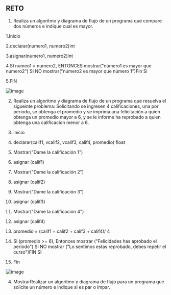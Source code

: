 ## RETO
1. Realiza un algoritmo y diagrama de flujo de un programa que compare dos números e indique cual es mayor.

1.Inicio

2.declarar(numero1, numero2)int

3.asignar(numero1, numero2)int

4.SI numeo1 > numero2, ENTONCES mostrar("número1 es mayor que número2") SI NO mostrar("número2 es mayor que número 1")Fin Si

5.FIN

![image](https://user-images.githubusercontent.com/101203503/158852495-36d7fac8-e7fb-4915-912d-5630e3ecefb5.png)



2. Realiza un algoritmo y diagrama de flujo de un programa que resuelva el sigueinte problema: Solicitando se ingresen 4 calificaciones, una por periodo, se obtenga el promedio y se imprima una felicitación a quien obtenga un promedio mayor a 6, y se le informe ha reprobado a quien obtenga una calificacion menor a 6.

1. inicio

2. declarar(calif1, vcalif2, vcalif3, calif4, promedio) float

3. Mostrar("Dame la calificación 1")

4. asignar (calif1)

5. Mostrar("Dame la calificación 2")

6. asignar (calif2)

5. Mostrar("Dame la calificación 3")

7. asignar (calif3)

8. Mostrar("Dame la calificación 4")

9. asignar (calif4)

10. promedio = (calif1 + calif2 + calif3 + calif4)/ 4

11. Si (promedio >= 6), Entonces mostrar ("Felicidades has aprobado el periodo") SI NO  mostrar ("Lo sentimos estas reprobado, debes repetir el curso")FIN SI

12. Fin

![image](https://user-images.githubusercontent.com/101203503/158857947-8beff4dc-785e-4cb9-bafc-c2ebf42afea0.png)


4. MostrarRealizar un algoritmo y diagrama de flujo para un programa que solicite un número e indique si es par o impar.
